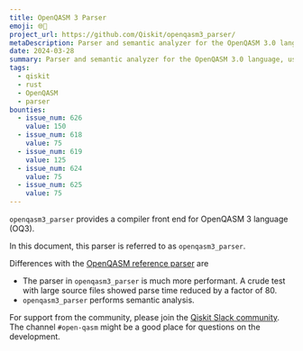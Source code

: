```yaml
---
title: OpenQASM 3 Parser
emoji: 🌐🦀
project_url: https://github.com/Qiskit/openqasm3_parser/
metaDescription: Parser and semantic analyzer for the OpenQASM 3.0 language, used by Qiskit
date: 2024-03-28
summary: Parser and semantic analyzer for the OpenQASM 3.0 language, used by Qiskit
tags:
  - qiskit
  - rust
  - OpenQASM
  - parser
bounties:
  - issue_num: 626
    value: 150
  - issue_num: 618
    value: 75
  - issue_num: 619
    value: 125
  - issue_num: 624
    value: 75
  - issue_num: 625
    value: 75
---
```


`openqasm3_parser` provides a compiler front end for OpenQASM 3 language (OQ3).

In this document, this parser is referred to as `openqasm3_parser`.

Differences with the [OpenQASM reference parser](https://github.com/openqasm/openqasm) are
- The parser in `openqasm3_parser` is much more performant. A crude test with large source files showed parse time reduced by a factor of 80.
- `openqasm3_parser` performs semantic analysis.

For support from the community, please join the [Qiskit Slack community](https://qisk.it/join-slack). The channel `#open-qasm` might be a good place for questions on the development. 
